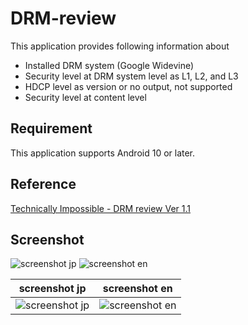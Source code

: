 # DRM-review
This application provides following information about 
- Installed DRM system (Google Widevine)
- Security level at DRM system level as L1, L2, and L3
- HDCP level as version or no output, not supported
- Security level at content level

## Requirement
This application supports Android 10 or later.

## Reference
[Technically Impossible - DRM review Ver 1.1](https://impsbl.hatenablog.jp/entry/DRMreview1.1)

## Screenshot
![screenshot jp](https://cdn-ak.f.st-hatena.com/images/fotolife/e/espio999/20221208/20221208145951.png)
![screenshot en](https://cdn-ak.f.st-hatena.com/images/fotolife/e/espio999/20221208/20221208150005.png)

|screenshot jp|screenshot en|
|-------------|-------------|
|![screenshot jp](https://cdn-ak.f.st-hatena.com/images/fotolife/e/espio999/20221208/20221208145951.png)|![screenshot en](https://cdn-ak.f.st-hatena.com/images/fotolife/e/espio999/20221208/20221208150005.png)|
